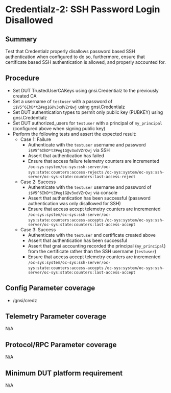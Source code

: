 # Credentialz-2: SSH Password Login Disallowed

## Summary

Test that Credentialz properly disallows password based SSH authentication when configured to do 
so, furthermore, ensure that certificate based SSH authentication is allowed, and properly 
accounted for. 


## Procedure

* Set DUT TrustedUserCAKeys using gnsi.Credentialz to the previously created CA
* Set a username of `testuser` with a password of `i$V5^6IhD*tZ#eg1G@v3xdVZrQwj` using gnsi.Credentialz
* Set DUT authentication types to permit only public key (PUBKEY) using gnsi.Credentialz
* Set DUT authorized_users for `testuser` with a principal of `my_principal` (configured above 
  when signing public key)
* Perform the following tests and assert the expected result:
    * Case 1: Failure
        * Authenticate with the `testuser` username and password `i$V5^6IhD*tZ#eg1G@v3xdVZrQwj` 
          via SSH
        * Assert that authentication has failed
        * Ensure that access failure telemetry counters are incremented
          `/oc-sys:system/oc-sys:ssh-server/oc-sys:state:counters:access-rejects`
          `/oc-sys:system/oc-sys:ssh-server/oc-sys:state:counters:last-access-reject` 
    * Case 2: Success
        * Authenticate with the `testuser` username and password of `i$V5^6IhD*tZ#eg1G@v3xdVZrQwj` 
          via console
        * Assert that authentication has been successful (password authentication was only 
          disallowed for SSH)
        * Ensure that access accept telemetry counters are incremented
          `/oc-sys:system/oc-sys:ssh-server/oc-sys:state:counters:access-accepts`
          `/oc-sys:system/oc-sys:ssh-server/oc-sys:state:counters:last-access-accept`
    * Case 3: Success
        * Authenticate with the `testuser` and certificate created above
        * Assert that authentication has been successful
        * Assert that gnsi accounting recorded the principal (`my_principal`) from the 
          certificate rather than the SSH username (`testuser`)
        * Ensure that access accept telemetry counters are incremented
          `/oc-sys:system/oc-sys:ssh-server/oc-sys:state:counters:access-accepts`
          `/oc-sys:system/oc-sys:ssh-server/oc-sys:state:counters:last-access-accept`


## Config Parameter coverage

* /gnsi/credz


## Telemetry Parameter coverage

N/A


## Protocol/RPC Parameter coverage

N/A


## Minimum DUT platform requirement

N/A